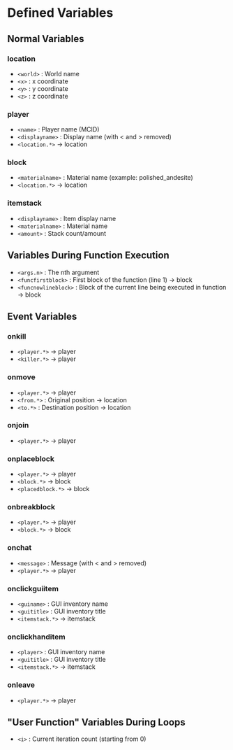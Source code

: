 # Defined Variables
## Normal Variables
### location
- `<world>` : World name
- `<x>` : x coordinate
- `<y>` : y coordinate
- `<z>` : z coordinate
### player
- `<name>` : Player name (MCID)
- `<displayname>` : Display name (with \< and \> removed)
- `<location.*>` -> location
### block
- `<materialname>` : Material name (example: polished_andesite)
- `<location.*>` -> location
### itemstack
- `<displayname>` : Item display name
- `<materialname>` : Material name
- `<amount>` : Stack count/amount
## Variables During Function Execution
- `<args.n>` : The nth argument
- `<funcfirstblock>` : First block of the function (line 1) -> block
- `<funcnowlineblock>` : Block of the current line being executed in function -> block
## Event Variables
### onkill
- `<player.*>` -> player
- `<killer.*>` -> player
### onmove
- `<player.*>` -> player
- `<from.*>` : Original position -> location
- `<to.*>` : Destination position -> location
### onjoin
- `<player.*>` -> player
### onplaceblock
- `<player.*>` -> player
- `<block.*>` -> block
- `<placedblock.*>` -> block
### onbreakblock
- `<player.*>` -> player
- `<block.*>` -> block
### onchat
- `<message>` : Message (with \< and \> removed)
- `<player.*>` -> player
### onclickguiitem
- `<guiname>` : GUI inventory name
- `<guititle>` : GUI inventory title
- `<itemstack.*>` -> itemstack
### onclickhanditem
- `<player>` : GUI inventory name
- `<guititle>` : GUI inventory title
- `<itemstack.*>` -> itemstack
### onleave
- `<player.*>` -> player
## "User Function" Variables During Loops
- `<i>` : Current iteration count (starting from 0)